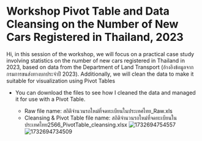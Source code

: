 # Workshop Pivot Table and Data Cleansing on the Number of New Cars Registered in Thailand, 2023
  
  Hi, in this session of the workshop, we will focus on a practical case study involving statistics on the number of new cars registered in Thailand in 2023, based on data from the Department of Land Transport (อ้างอิงข้อมูลจากกรมการขนส่งทางบกประจำปี 2023). Additionally, we will clean the data to make it suitable for visualization using Pivot Tables

- You can download the files to see how I cleaned the data and managed it for use with a Pivot Table.

  - Raw file name: สถิติจำนวนรถใหม่ที่จดทะเบียนในประเทศไทย_Raw.xls
  - Cleansing & Pivot Table file name: สถิติจำนวนรถใหม่ที่จดทะเบียนในประเทศไทย2566_PivotTable_cleansing.xlsx
![1732694754557](https://github.com/user-attachments/assets/05e03fa6-933e-43c7-bde1-da805a217a1b)
![1732694734509](https://github.com/user-attachments/assets/fabec8cb-85bc-48bb-a148-624bd41c0227)


    
